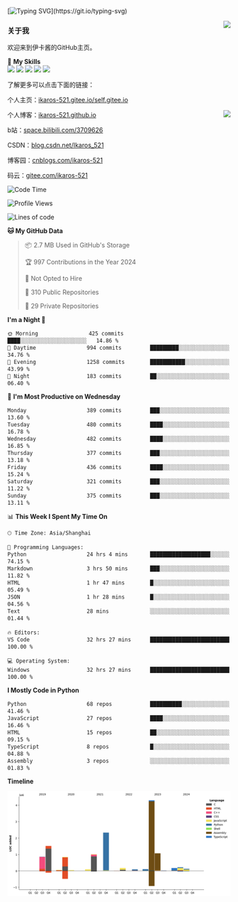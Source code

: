 [![Typing SVG](https://readme-typing-svg.herokuapp.com?size=25&duration=3000&color=8C43EA&vCenter=true&width=200&height=40&lines=Hi+Welcome+%F0%9F%91%8B%F0%9F%8F%BB;I'm+Love丶伊卡洛斯~~)](https://git.io/typing-svg)

<a href="#">
  <img align="right" src="https://github-readme-stats.vercel.app/api?username=Ikaros-521&count_private=true&show_icons=true&bg_color=15,f2f7fd,E0EAFC" />
</a>

### 关于我

欢迎来到伊卡酱的GitHub主页。

🌟 **My Skills**  
![](https://img.shields.io/badge/-C-A8B9CC?style=flat-square&logo=C&logoColor=fff)
![](https://img.shields.io/badge/-Python-3776AB?style=flat-square&logo=Python&logoColor=fff)
![](https://img.shields.io/badge/-JavaScript-F7DF1E?style=flat-square&logo=JavaScript&logoColor=fff)
![](https://img.shields.io/badge/-C++-00599C?style=flat-square&logo=Cpp&logoColor=fff)
![](https://img.shields.io/badge/-Linux-000000?style=flat-square&logo=Linux&logoColor=fff)

了解更多可以点击下面的链接：  

个人主页：[ikaros-521.gitee.io/self.gitee.io](https://ikaros-521.gitee.io/self.gitee.io/)  

<img align='right' src="https://github.com/Ikaros-521/Ikaros-521/assets/40910637/3a5e50bc-91dc-4aa5-b7a0-8b27ad1c2b33" height="330">

个人博客：[ikaros-521.github.io](https://ikaros-521.github.io/)  

b站：[space.bilibili.com/3709626](https://space.bilibili.com/3709626)  

CSDN：[blog.csdn.net/Ikaros_521](https://blog.csdn.net/Ikaros_521)  

博客园：[cnblogs.com/ikaros-521](https://www.cnblogs.com/ikaros-521)  

码云：[gitee.com/ikaros-521](https://gitee.com/ikaros-521)  


<!--START_SECTION:waka-->
![Code Time](http://img.shields.io/badge/Code%20Time-1%2C829%20hrs%2042%20mins-blue)

![Profile Views](http://img.shields.io/badge/Profile%20Views-11-blue)

![Lines of code](https://img.shields.io/badge/From%20Hello%20World%20I%27ve%20Written-13.0%20million%20lines%20of%20code-blue)

**🐱 My GitHub Data** 

> 📦 2.7 MB Used in GitHub's Storage 
 > 
> 🏆 997 Contributions in the Year 2024
 > 
> 🚫 Not Opted to Hire
 > 
> 📜 310 Public Repositories 
 > 
> 🔑 29 Private Repositories 
 > 
**I'm a Night 🦉** 

```text
🌞 Morning                425 commits         ████░░░░░░░░░░░░░░░░░░░░░   14.86 % 
🌆 Daytime                994 commits         █████████░░░░░░░░░░░░░░░░   34.76 % 
🌃 Evening                1258 commits        ███████████░░░░░░░░░░░░░░   43.99 % 
🌙 Night                  183 commits         ██░░░░░░░░░░░░░░░░░░░░░░░   06.40 % 
```
📅 **I'm Most Productive on Wednesday** 

```text
Monday                   389 commits         ███░░░░░░░░░░░░░░░░░░░░░░   13.60 % 
Tuesday                  480 commits         ████░░░░░░░░░░░░░░░░░░░░░   16.78 % 
Wednesday                482 commits         ████░░░░░░░░░░░░░░░░░░░░░   16.85 % 
Thursday                 377 commits         ███░░░░░░░░░░░░░░░░░░░░░░   13.18 % 
Friday                   436 commits         ████░░░░░░░░░░░░░░░░░░░░░   15.24 % 
Saturday                 321 commits         ███░░░░░░░░░░░░░░░░░░░░░░   11.22 % 
Sunday                   375 commits         ███░░░░░░░░░░░░░░░░░░░░░░   13.11 % 
```


📊 **This Week I Spent My Time On** 

```text
🕑︎ Time Zone: Asia/Shanghai

💬 Programming Languages: 
Python                   24 hrs 4 mins       ███████████████████░░░░░░   74.15 % 
Markdown                 3 hrs 50 mins       ███░░░░░░░░░░░░░░░░░░░░░░   11.82 % 
HTML                     1 hr 47 mins        █░░░░░░░░░░░░░░░░░░░░░░░░   05.49 % 
JSON                     1 hr 28 mins        █░░░░░░░░░░░░░░░░░░░░░░░░   04.56 % 
Text                     28 mins             ░░░░░░░░░░░░░░░░░░░░░░░░░   01.44 % 

🔥 Editors: 
VS Code                  32 hrs 27 mins      █████████████████████████   100.00 % 

💻 Operating System: 
Windows                  32 hrs 27 mins      █████████████████████████   100.00 % 
```

**I Mostly Code in Python** 

```text
Python                   68 repos            ██████████░░░░░░░░░░░░░░░   41.46 % 
JavaScript               27 repos            ████░░░░░░░░░░░░░░░░░░░░░   16.46 % 
HTML                     15 repos            ██░░░░░░░░░░░░░░░░░░░░░░░   09.15 % 
TypeScript               8 repos             █░░░░░░░░░░░░░░░░░░░░░░░░   04.88 % 
Assembly                 3 repos             ░░░░░░░░░░░░░░░░░░░░░░░░░   01.83 % 
```



**Timeline**

![Lines of Code chart](https://raw.githubusercontent.com/Ikaros-521/Ikaros-521/main/assets/bar_graph.png)


<!--END_SECTION:waka-->


<!--
**Ikaros-521/Ikaros-521** is a ✨ _special_ ✨ repository because its `README.md` (this file) appears on your GitHub profile.

Here are some ideas to get you started:

- 🔭 I’m currently working on ...
- 🌱 I’m currently learning ...
- 👯 I’m looking to collaborate on ...
- 🤔 I’m looking for help with ...
- 💬 Ask me about ...
- 📫 How to reach me: ...
- 😄 Pronouns: ...
- ⚡ Fun fact: ...
-->
